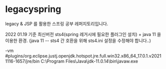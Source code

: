 # legacyspring
legacy &amp; JSP 를 활용한 스프링 공부 레퍼지토리입니다.

2022 01.19 기준 최신버전 sts4(spring 레거시에 필요한 플러그인 설치) + java 11 을 이용한 환경.
(java 11 -- sts4 간 호환을 위해 sts4.ini 설정을 수정해야 합니다..)

-vm
#plugins/org.eclipse.justj.openjdk.hotspot.jre.full.win32.x86_64_17.0.1.v20211116-1657/jre/bin
C:\Program Files\Java\jdk-11.0.14\bin\javaw.exe

